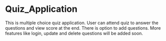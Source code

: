 # Quiz_Application
This is multiple choice quiz application. User can attend quiz to answer the questions and view score at the end. 
There is option to add questions.
More features like login, update and delete questions will be added soon. 
